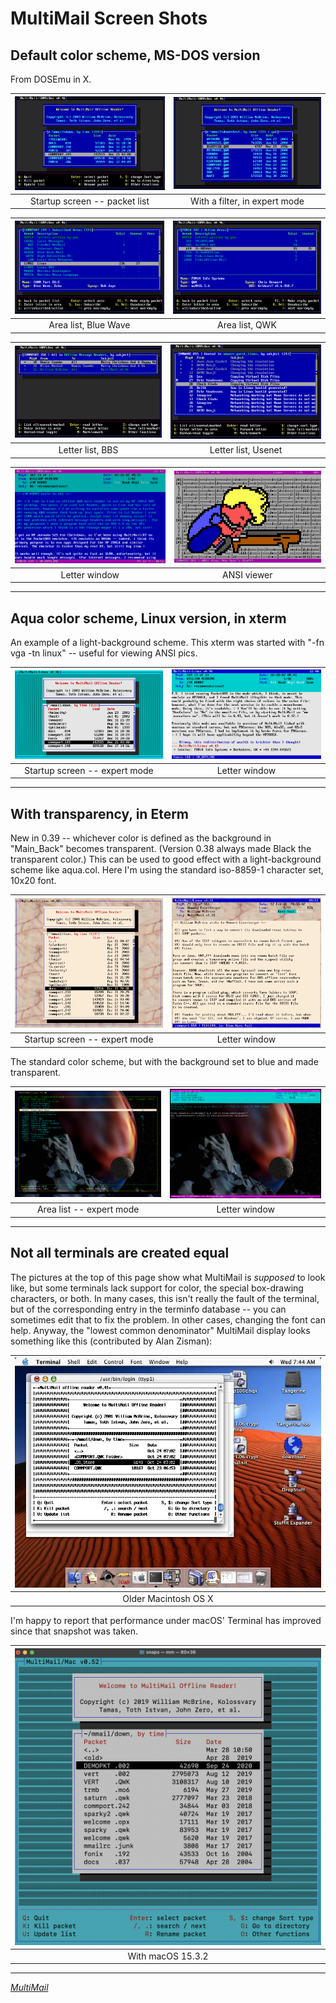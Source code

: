 MultiMail Screen Shots
======================


Default color scheme, MS-DOS version
------------------------------------

From DOSEmu in X.

![](mm_packet.webp)           | ![](mm_filter.webp)
:----------------------------:|:----------------------------:
Startup screen -- packet list | With a filter, in expert mode

![](mm_areas.webp)   | ![](mm_areas2.webp)
:-------------------:|:------------------:
Area list, Blue Wave | Area list, QWK

![](mm_llist.webp) | ![](mm_llist2.webp)
:-----------------:|:------------------:
Letter list, BBS   | Letter list, Usenet

![](mm_letter.webp) | ![](mm_ansi.webp)
:------------------:|:----------------:
Letter window       | ANSI viewer

---


Aqua color scheme, Linux version, in xterm
------------------------------------------

An example of a light-background scheme. This xterm was started with "-fn
vga -tn linux" -- useful for viewing ANSI pics.

![](aqua_packet.webp)         | ![](aqua_letter.webp)
:----------------------------:|:--------------------:
Startup screen -- expert mode | Letter window

---


With transparency, in Eterm
---------------------------

New in 0.39 -- whichever color is defined as the background in "Main_Back"
becomes transparent. (Version 0.38 always made Black the transparent
color.) This can be used to good effect with a light-background scheme
like aqua.col. Here I'm using the standard iso-8859-1 character set, 10x20
font.

![](marble_packet.webp)       | ![](marble_letter.webp)
:----------------------------:|:------------------------:
Startup screen -- expert mode | Letter window

The standard color scheme, but with the background set to blue and made
transparent.

![](trans_areas.webp)    | ![](trans_letter.webp)
:-----------------------:|:-----------------------:
Area list -- expert mode | Letter window

---


Not all terminals are created equal
-----------------------------------

The pictures at the top of this page show what MultiMail is _supposed_ to
look like, but some terminals lack support for color, the special
box-drawing characters, or both. In many cases, this isn't really the
fault of the terminal, but of the corresponding entry in the terminfo
database -- you can sometimes edit that to fix the problem. In other
cases, changing the font can help. Anyway, the "lowest common denominator"
MultiMail display looks something like this (contributed by Alan Zisman):

| ![](darwin.webp) |
| :---: |
| Older Macintosh OS X |

I'm happy to report that performance under macOS' Terminal has
improved since that snapshot was taken.

| ![](darwin3.webp) |
| :---: |
| With macOS 15.3.2 |

---
*[MultiMail](https://wmcbrine.com/MultiMail/)*

